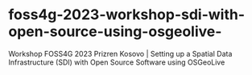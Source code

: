 # foss4g-2023-workshop-sdi-with-open-source-using-osgeolive-
Workshop FOSS4G 2023 Prizren Kosovo | Setting up a Spatial Data Infrastructure (SDI) with Open Source Software using OSGeoLive 

